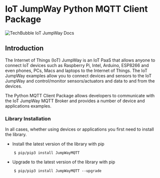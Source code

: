 # IoT JumpWay Python MQTT Client Package

![TechBubble IoT JumpWay Docs](images/main/IoT-Jumpway.jpg)  

## Introduction

The Internet of Things (IoT) JumpWay is an IoT PaaS that allows anyone to connect IoT devices such as Raspberry Pi, Intel, Arduino, ESP8266 and even phones, PCs, Macs and laptops to the Internet of Things. The IoT JumpWay examples allow you to connect devices and sensors to the IoT JumpWay and control/monitor sensors/actuators and data to and from the devices.

The Python MQTT Client Package allows developers to communicate with the IoT JumpWay MQTT Broker and provides a number of device and applications examples.

### Library Installation

In all cases, whether using devices or applications you first need to install the library. 

- Install the latest version of the library with pip

```
    $ pip/pip3 install JumpWayMQTT
```

- Upgrade to the latest version of the library with pip

```
    $ pip/pip3 install JumpWayMQTT --upgrade
```